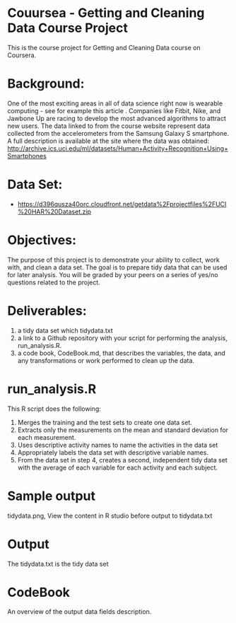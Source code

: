 # Couursea - Getting and Cleaning Data Course Project 
This is the course project for Getting and Cleaning Data course on Coursera.

Background:
==========
One of the most exciting areas in all of data science right now is wearable computing - see for example this article . Companies like Fitbit, Nike, and Jawbone Up are racing to develop the most advanced algorithms to attract new users. The data linked to from the course website represent data collected from the accelerometers from the Samsung Galaxy S smartphone. A full description is available at the site where the data was obtained:
http://archive.ics.uci.edu/ml/datasets/Human+Activity+Recognition+Using+Smartphones

Data Set:
=========
- https://d396qusza40orc.cloudfront.net/getdata%2Fprojectfiles%2FUCI%20HAR%20Dataset.zip
 
Objectives:
==========
The purpose of this project is to demonstrate your ability to collect, work with, and clean a data set. The goal is to prepare tidy data that can be used for later analysis. You will be graded by your peers on a series of yes/no questions related to the project. 

Deliverables:
=============
1) a tidy data set which tidydata.txt
2) a link to a Github repository with your script for performing the analysis, run_analysis.R.
3) a code book, CodeBook.md, that describes the variables, the data, and any transformations or work performed to clean up the data.

run_analysis.R
==============
This R script does the following:
1.	Merges the training and the test sets to create one data set.
2.	Extracts only the measurements on the mean and standard deviation for each measurement.
3.	Uses descriptive activity names to name the activities in the data set
4.	Appropriately labels the data set with descriptive variable names.
5.	From the data set in step 4, creates a second, independent tidy data set with the average of each variable for each activity and each subject.

Sample output
=============
tidydata.png, View the content in R studio before output to tidydata.txt

Output
======
The tidydata.txt is the tidy data set

CodeBook
========
An overview of the output data fields description.
